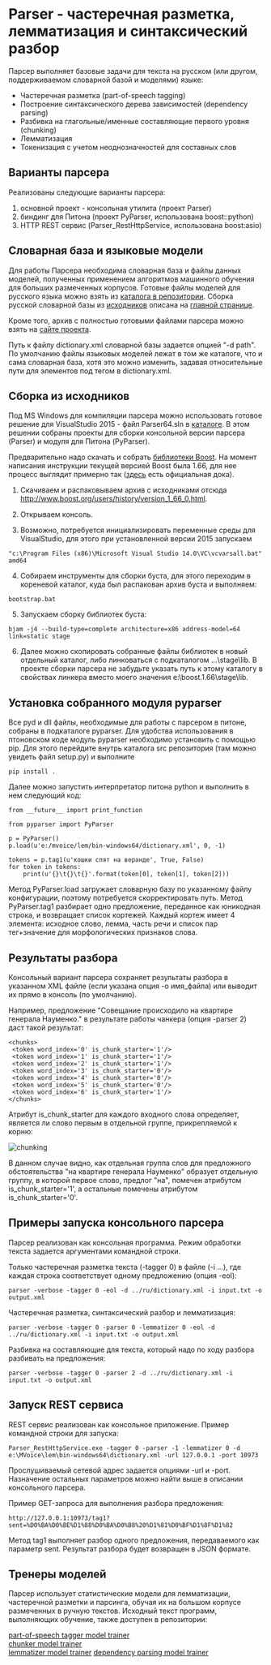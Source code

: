 # Parser - частеречная разметка, лемматизация и синтаксический разбор

Парсер выполняет базовые задачи для текста на русском (или другом, поддерживаемом словарной базой
и моделями) языке:

* Частеречная разметка (part-of-speech tagging)  
* Построение синтаксического дерева зависимостей (dependency parsing)  
* Разбивка на глагольные/именные составляющие первого уровня (chunking)  
* Лемматизация  
* Токенизация с учетом неоднозначностей для составных слов  

## Варианты парсера

Реализованы следующие варианты парсера:

1) основной проект - консольная утилита (проект Parser)  
2) биндинг для Питона (проект PyParser, использована boost::python)  
3) HTTP REST сервис (Parser_RestHttpService, использована boost:asio)  

## Словарная база и языковые модели

Для работы Парсера необходима словарная база и файлы данных моделей, полученных
применением алгоритмов машинного обучения для больших размеченных корпусов. Готовые
файлы моделей для русского языка можно взять из [каталога в репозитории](https://github.com/Koziev/GrammarEngine/tree/master/src/bin-windows64).
Сборка русской словарной базы из [исходников](https://github.com/Koziev/GrammarEngine/tree/master/src/dictionary.src) описана
на [главной странице](https://github.com/Koziev/GrammarEngine).

Кроме того, архив с полностью готовыми файлами парсера можно взять на [сайте проекта](http://www.solarix.ru/parser.shtml).

Путь к файлу dictionary.xml словарной базы задается опцией "-d path". По умолчанию файлы
языковых моделей лежат в том же каталоге, что и сама словарная база, хотя это можно
изменить, задавая относительные пути для элементов под тегом <models> в dictionary.xml.

## Сборка из исходников

Под MS Windows для компиляции парсера можно использовать готовое решение для VisualStudio 2015 - файл Parser64.sln в [каталоге](https://github.com/Koziev/GrammarEngine/blob/master/src/demo/ai/solarix/argon/ParseText/Parser/Parser64.sln).
В этом решении собраны проекты для сборки консольной версии парсера (Parser) и модуля для Питона (PyParser).

Предварительно надо скачать и собрать [библиотеки Boost](http://www.boost.org). На момент
написания инструкции текущей версией Boost была 1.66, для нее процесс выглядит примерно так ([здесь](http://www.boost.org/doc/libs/1_52_0/more/getting_started/windows.html) есть
официальная дока).  

1) Скачиваем и распаковываем архив с исходниками отсюда http://www.boost.org/users/history/version_1_66_0.html.

2) Открываем консоль.

3) Возможно, потребуется инициализировать переменные среды для VisualStudio, для этого
при установленной версии 2015 запускаем
```
"c:\Program Files (x86)\Microsoft Visual Studio 14.0\VC\vcvarsall.bat" amd64
```

4) Собираем инструменты для сборки буста, для этого переходим в кореневой каталог, куда
был распакован архив буста и выполняем:
```
bootstrap.bat
```

5) Запускаем сборку библиотек буста:
```
bjam -j4 --build-type=complete architecture=x86 address-model=64 link=static stage
```

6) Далее можно скопировать собранные файлы библиотек в новый отдельный каталог, либо
линковаться с подкаталогом ...\stage\lib. В проекте сборки парсера не забудьте указать путь
к этому каталогу в свойствах линкера вместо моего значения e:\boost.1.66\stage\lib\.

## Установка собранного модуля pyparser

Все pyd и dll файлы, необходимые для работы с парсером в питоне, собраны в подкаталоге pyparser.
Для удобства использования в птоновском коде модуль pyparser необходимо установить
с помощью pip. Для этого перейдите внутрь каталога src репозитория (там можно увидеть файл setup.py)
и выполните 
```
pip install .
```

Далее можно запустить интерпретатор питона python и выполнить в нем следующий код:

```
from __future__ import print_function

from pyparser import PyParser

p = PyParser()
p.load(u'e:/mvoice/lem/bin-windows64/dictionary.xml', 0, -1)

tokens = p.tag1(u'кошки спят на веранде', True, False)
for token in tokens:
    print(u'{}\t{}\t{}'.format(token[0], token[1], token[2]))

```

Метод PyParser.load загружает словарную базу по указанному файлу конфигурации, поэтому
потребуется скорректировать путь. Метод PyParser.tag1 разбирает одно предложение,
переданное как юникодная строка, и возвращает список кортежей. Каждый кортеж
имеет 4 элемента: исходное слово, лемма, часть речи и список пар тег+значение для
морфологических признаков слова.

## Результаты разбора

Консольный вариант парсера сохраняет результаты разбора в указанном XML файле (если указана опция -o имя_файла) или выводит
их прямо в консоль (по умолчанию).

Например, предложение "Совещание происходило на квартире генерала Науменко." в результате
работы чанкера (опция -parser 2) даст такой результат:

```
<chunks>
 <token word_index='0' is_chunk_starter='1'/>
 <token word_index='1' is_chunk_starter='1'/>
 <token word_index='2' is_chunk_starter='1'/>
 <token word_index='3' is_chunk_starter='0'/>
 <token word_index='4' is_chunk_starter='0'/>
 <token word_index='5' is_chunk_starter='0'/>
 <token word_index='6' is_chunk_starter='1'/>
</chunks>
```

Атрибут is_chunk_starter для каждого входного слова определяет, является
ли слово первым в отдельной группе, прикрепляемой к корню:

![chunking](chunking.png)

В данном случае видно, как отдельная группа слов для предложного обстоятельства
"на квартире генерала Науменко" образует отдельную группу, в которой первое слово,
предлог "на", помечен атрибутом is_chunk_starter='1', а остальные помечены
атрибутом is_chunk_starter='0'.


## Примеры запуска консольного парсера

Парсер реализован как консольная программа. Режим обработки текста задается
аргументами командной строки.

Только частеречная разметка текста (-tagger 0) в файле (-i ...), где каждая строка соответствует одному
предложению (опция -eol):

```
parser -verbose -tagger 0 -eol -d ../ru/dictionary.xml -i input.txt -o output.xml
```

Частеречная разметка, синтаксический разбор и лемматизация:

```
parser -verbose -tagger 0 -parser 0 -lemmatizer 0 -eol -d ../ru/dictionary.xml -i input.txt -o output.xml
```

Разбивка на составляющие для текста, который надо по ходу разбора разбивать на предложения:

```
parser -verbose -tagger 0 -parser 2 -d ../ru/dictionary.xml -i input.txt -o output.xml
```

## Запуск REST сервиса

REST сервис реализован как консольное приложение. Пример командной строки для запуска:

```
Parser_RestHttpService.exe -tagger 0 -parser -1 -lemmatizer 0 -d e:\MVoice\lem\bin-windows64\dictionary.xml -url 127.0.0.1 -port 10973
```

Прослушиваемый сетевой адрес задается опциями -url и -port. Назначение остальных параметров
можно найти выше в описании консольного парсера.

Пример GET-запроса для выполнения разбора предложения:

```
http://127.0.0.1:10973/tag1?sent=%D0%BA%D0%BE%D1%88%D0%BA%D0%B8%20%D1%81%D0%BF%D1%8F%D1%82
```

Метод tag1 выполняет разбор одного предложения, передаваемого как параметр sent. Результат
разбора будет возвращен в JSON формате.


## Тренеры моделей

Парсер использует статистические модели для лемматизации, частеречной разметки и парсинга,
обучая их на большом корпусе размеченных в ручную текстов. Исходный текст программ, выполняющих
обучение, также доступен в репозитории:

[part-of-speech tagger model trainer](https://github.com/Koziev/GrammarEngine/tree/master/src/demo/ai/solarix/argon/DisambigRuleBuilder/POSTaggerDatasetBuilder)  
[chunker model trainer](https://github.com/Koziev/GrammarEngine/tree/master/src/demo/ai/solarix/argon/DisambigRuleBuilder/ShallowParserDatasetBuilder)  
[lemmatizer model trainer](https://github.com/Koziev/GrammarEngine/tree/master/src/demo/ai/solarix/argon/DisambigRuleBuilder/LemmatizerDatasetBuilder)
[dependency parsing model trainer](https://github.com/Koziev/GrammarEngine/tree/master/src/demo/ai/solarix/argon/DisambigRuleBuilder/DisambigRuleBuilder)  




